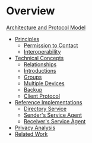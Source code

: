 # Overview

[Architecture and Protocol Model](./architecture-overview.md)
- [Principles]()
	- [Permission to Contact](./principles-permission.md)
	- [Interoperability]()
- [Technical Concepts]()
	- [Relationships]()
	- [Introductions]()
	- [Groups](groups.md)
	- [Multiple Devices]()
	- [Backup]()
	- [Client Protocol](client-protocol.md)
- [Reference Implementations](reference-implementations.md)
	- [Directory Service](reference/directory-service.md)
	- [Sender's Service Agent](reference/sending-service.md)
	- [Receiver's Service Agent](reference/receiving-service.md)
- [Privacy Analysis]()
- [Related Work](related-work.md)